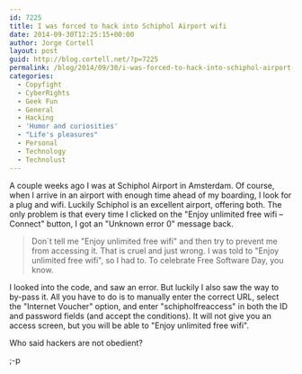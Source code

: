 ```yaml
---
id: 7225
title: I was forced to hack into Schiphol Airport wifi
date: 2014-09-30T12:25:15+00:00
author: Jorge Cortell
layout: post
guid: http://blog.cortell.net/?p=7225
permalink: /blog/2014/09/30/i-was-forced-to-hack-into-schiphol-airport-wifi/
categories:
  - Copyfight
  - CyberRights
  - Geek Fun
  - General
  - Hacking
  - 'Humor and curiosities'
  - "Life's pleasures"
  - Personal
  - Technology
  - Technolust
---
```

A couple weeks ago I was at Schiphol Airport in Amsterdam. Of course, when I arrive in an airport with enough time ahead of my boarding, I look for a plug and wifi. Luckily Schiphol is an excellent airport, offering both. The only problem is that every time I clicked on the "Enjoy unlimited free wifi – Connect" button, I got an "Unknown error 0" message back.

> Don`t tell me "Enjoy unlimited free wifi" and then try to prevent me from accessing it. That is cruel and just wrong. I was told to "Enjoy unlimited free wifi", so I had to. To celebrate Free Software Day, you know.

I looked into the code, and saw an error. But luckily I also saw the way to by-pass it. All you have to do is to manually enter the correct URL, select the "Internet Voucher" option, and enter "schipholfreaccess" in both the ID and password fields (and accept the conditions). It will not give you an access screen, but you will be able to "Enjoy unlimited free wifi".

Who said hackers are not obedient?

;-p